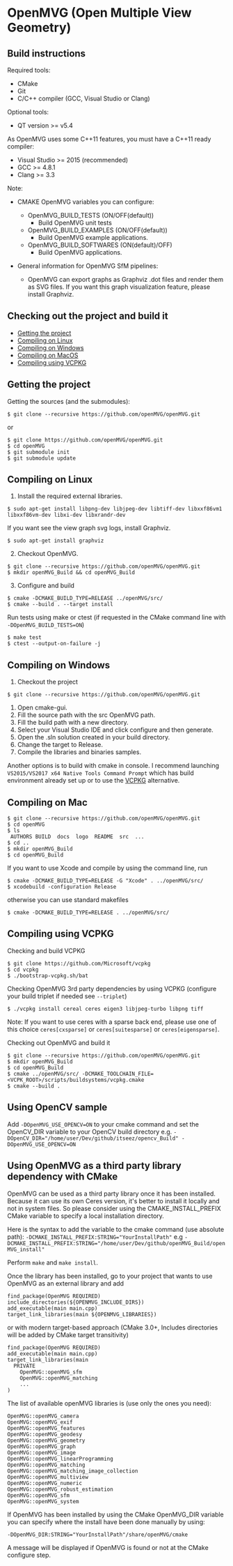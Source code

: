 OpenMVG (Open Multiple View Geometry)
=====================================

Build instructions
------------------

Required tools:

- CMake
- Git
- C/C++ compiler (GCC, Visual Studio or Clang)

Optional tools:

- QT version >= v5.4

As OpenMVG uses some C++11 features, you must have a C++11 ready compiler:

- Visual Studio >= 2015 (recommended)
- GCC >= 4.8.1
- Clang >= 3.3

Note:

- CMAKE OpenMVG variables you can configure:

  - OpenMVG_BUILD_TESTS (ON/OFF(default))
      - Build OpenMVG unit tests
  - OpenMVG_BUILD_EXAMPLES (ON/OFF(default))
      - Build OpenMVG example applications.
  - OpenMVG_BUILD_SOFTWARES (ON(default)/OFF)
      - Build OpenMVG applications.

- General information for OpenMVG SfM pipelines:

  - OpenMVG can export graphs as Graphviz .dot files and render them as SVG files. If you want this graph visualization feature, please install Graphviz.

Checking out the project and build it
--------------------------------------

- [Getting the project](#checkout)
- [Compiling on Linux](#linux)
- [Compiling on Windows](#windows)
- [Compiling on MacOS](#macos)
- [Compiling using VCPKG](#vcpkg)

Getting the project
--------------------
<a name="checkout"></a>

Getting the sources (and the submodules):
```shell
$ git clone --recursive https://github.com/openMVG/openMVG.git
```
or
```shell
$ git clone https://github.com/openMVG/openMVG.git
$ cd openMVG
$ git submodule init
$ git submodule update
```

Compiling on Linux
-------------------
<a name="linux"></a>

1. Install the required external libraries.
```shell
$ sudo apt-get install libpng-dev libjpeg-dev libtiff-dev libxxf86vm1 libxxf86vm-dev libxi-dev libxrandr-dev
```
If you want see the view graph svg logs, install Graphviz.
```shell
$ sudo apt-get install graphviz
```

2. Checkout OpenMVG.
```shell
$ git clone --recursive https://github.com/openMVG/openMVG.git
$ mkdir openMVG_Build && cd openMVG_Build
```

3. Configure and build
```shell
$ cmake -DCMAKE_BUILD_TYPE=RELEASE ../openMVG/src/
$ cmake --build . --target install
```

Run tests using make or ctest (if requested in the CMake command line with `-DOpenMVG_BUILD_TESTS=ON`)
```shell
$ make test
$ ctest --output-on-failure -j
```

Compiling on Windows
---------------------
<a name="windows"></a>

1. Checkout the project
```shell
$ git clone --recursive https://github.com/openMVG/openMVG.git
```

1. Open cmake-gui.
2. Fill the source path with the src OpenMVG path.
3. Fill the build path with a new directory.
4. Select your Visual Studio IDE and click configure and then generate.
5. Open the .sln solution created in your build directory.
6. Change the target to Release.
7. Compile the libraries and binaries samples.

Another options is to build with cmake in console. I recommend launching `VS2015/VS2017 x64 Native Tools Command Prompt` which has build environment already set up or to use the [VCPKG](#vcpkg) alternative.

Compiling on Mac
-------------------
<a name="macos"></a>

```shell
$ git clone --recursive https://github.com/openMVG/openMVG.git
$ cd openMVG
$ ls
 AUTHORS BUILD  docs  logo  README  src  ...
$ cd ..
$ mkdir openMVG_Build
$ cd openMVG_Build
```

If you want to use Xcode and compile by using the command line, run
```
$ cmake -DCMAKE_BUILD_TYPE=RELEASE -G "Xcode" . ../openMVG/src/
$ xcodebuild -configuration Release
```
otherwise you can use standard makefiles
```shell
$ cmake -DCMAKE_BUILD_TYPE=RELEASE . ../openMVG/src/
```

Compiling using VCPKG
-----------------------
<a name="vcpkg"></a>

Checking and build VCPKG
```shell
$ git clone https://github.com/Microsoft/vcpkg
$ cd vcpkg
$ ./bootstrap-vcpkg.sh/bat
```

Checking OpenMVG 3rd party dependencies by using VCPKG (configure your build triplet if needed see `--triplet`)
```shell
$ ./vcpkg install cereal ceres eigen3 libjpeg-turbo libpng tiff 
```
Note: If you want to use ceres with a sparse back end, please use one of this choice `ceres[cxsparse]` or `ceres[suitesparse]` or `ceres[eigensparse]`.

Checking out OpenMVG and build it
```shell
$ git clone --recursive https://github.com/openMVG/openMVG.git
$ mkdir openMVG_Build
$ cd openMVG_Build
$ cmake ../openMVG/src/ -DCMAKE_TOOLCHAIN_FILE=<VCPK_ROOT>/scripts/buildsystems/vcpkg.cmake
$ cmake --build .
```

Using OpenCV sample
--------------------

Add `-DOpenMVG_USE_OPENCV=ON` to your cmake command and set the OpenCV_DIR variable to your OpenCV build directory
e.g. `-DOpenCV_DIR="/home/user/Dev/github/itseez/opencv_Build" -DOpenMVG_USE_OPENCV=ON`

Using OpenMVG as a third party library dependency with CMake
-------------------------------------------------------------

OpenMVG can be used as a third party library once it has been installed.
Because it can use its own Ceres version, it's better to install it locally and not in system files.
So please consider using the CMAKE_INSTALL_PREFIX CMake variable to specify a local installation directory.

Here is the syntax to add the variable to the cmake command (use absolute path):
`-DCMAKE_INSTALL_PREFIX:STRING="YourInstallPath"`
e.g `-DCMAKE_INSTALL_PREFIX:STRING="/home/user/Dev/github/openMVG_Build/openMVG_install"`

Perform `make` and `make install`.

Once the library has been installed, go to your project that wants to use OpenMVG as an external library and add

```
find_package(OpenMVG REQUIRED)
include_directories(${OPENMVG_INCLUDE_DIRS})
add_executable(main main.cpp)
target_link_libraries(main ${OPENMVG_LIBRARIES})
```

or with modern target-based approach (CMake 3.0+, Includes directories will be added by CMake target transitivity)

```
find_package(OpenMVG REQUIRED)
add_executable(main main.cpp)
target_link_libraries(main
  PRIVATE
    OpenMVG::openMVG_sfm
    OpenMVG::openMVG_matching
    ...
)
```

The list of available openMVG libraries is (use only the ones you need):
```
OpenMVG::openMVG_camera
OpenMVG::openMVG_exif
OpenMVG::openMVG_features
OpenMVG::openMVG_geodesy
OpenMVG::openMVG_geometry
OpenMVG::openMVG_graph
OpenMVG::openMVG_image
OpenMVG::openMVG_linearProgramming
OpenMVG::openMVG_matching
OpenMVG::openMVG_matching_image_collection
OpenMVG::openMVG_multiview
OpenMVG::openMVG_numeric
OpenMVG::openMVG_robust_estimation
OpenMVG::openMVG_sfm
OpenMVG::openMVG_system
```

If OpenMVG has been installed by using the CMake OpenMVG_DIR variable you can specify where the install have been done manually by using:

  `-DOpenMVG_DIR:STRING="YourInstallPath"/share/openMVG/cmake`

A message will be displayed if OpenMVG is found or not at the CMake configure step.
